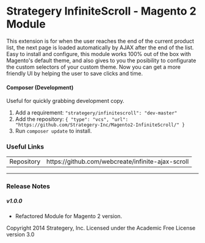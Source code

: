 Strategery InfiniteScroll - Magento 2 Module
=====================
This extension is for when the user reaches the end of the current product list, the next page is loaded automatically by AJAX after the end of the list. Easy to install and configure, this module works 100% out of the box with Magento's default theme, and also gives to you the posibility to configurate the custom selectors of your custom theme. Now you can get a more friendly UI by helping the user to save clicks and time.

#### Composer (Development)
Useful for quickly grabbing development copy.

1. Add a requirement:
    `"strategery/infinitescroll": "dev-master"`
2. Add the repository:
    `{
        "type": "vcs",
	    "url": "https://github.com/Strategery-Inc/Magento2-InfiniteScroll/"
    }`
2. Run `composer update` to install.

### Useful Links
<table>
<tr>
  <td>Repository</td><td>https://github.com/webcreate/infinite-ajax-scroll</td>
</tr>
</table>

------------------
### Release Notes
##### v1.0.0
- Refactored Module for Magento 2 version.


Copyright 2014 Strategery, Inc. Licensed under the Academic Free License version 3.0
